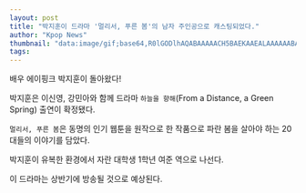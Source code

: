 ```yaml
---
layout: post
title: "박지훈이 드라마 '멀리서, 푸른 봄'의 남자 주인공으로 캐스팅되었다."
author: "Kpop News"
thumbnail: "data:image/gif;base64,R0lGODlhAQABAAAAACH5BAEKAAEALAAAAAABAAEAAAICTAEAOw=="
tags: 
---
```



배우 에이핑크 박지훈이 돌아왔다!

박지훈은 이신영, 강민아와 함께 드라마 `하늘을 향해`(From a Distance, a Green Spring) 출연이 확정됐다.

`멀리서, 푸른 봄`은 동명의 인기 웹툰을 원작으로 한 작품으로 파란 봄을 살아야 하는 20대들의 이야기를 담았다.

박지훈이 유복한 환경에서 자란 대학생 1학년 여준 역으로 나선다.

이 드라마는 상반기에 방송될 것으로 예상된다.
